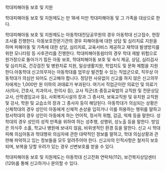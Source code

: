 학대피해아동 보호 및 지원


학대피해아동 보호 및 지원제도는 만 18세 미만 학대피해아동 및 그 가족을 대상으로 한다.


학대피해아동 보호 및 지원제도는 아동학대전담공무원의 경우 아동학대 신고접수, 현장조사를 진행한다. 아동보호전문기관의 경우 피해아동에 대한 상담 및 심리치료 지원을 하며 피해아동 및 가족에 대한 상담, 심리치료, 교육서비스 제공하고 재학대 발생방지를 위한 모니터링 등 사후관리를 진행한다. 학대피해아동쉼터의 경우 학대 재발 위험으로 원가정으로 돌아가기 힘든 아동 보호, 학대피해아동 보호 및 숙식 제공, 상담, 심리검사 및 심리치료, 건강검진 및 병원치료 지원, 일상생활지원, 학업지도 및 문화 체험을 지원한다.아동학대 신고의무자는 아동학대를 업무상 발견할 수 있는 직업군으로, 직무상 아동학대가 의심만 되어도 신고해야 합니다. 정당한 사유없이 신고를 하지 않은 신고의무자에게는 1,000만 원 이하의 과태료가 부과된다. 여기서 직업군이란 의료인 및 의료기사(의사, 간호사, 치과의사, 한의사 등), 교사 직군(초·중등교육법의 교직원 및 전문상담교사, 산학겸임교사 등), 사회복지시설의 장과 그 종사자, 보육교직원 및 유치원 교직원 및 강사, 학원 및 교습소의 장과 그 종사자 등이 해당된다. 아동학대가 의심되는 상황은 신체학대의 경우 성인이 아동에게 신체적 손상을 입히거나 이를 허용하는 행위를 말하고 정서학대의 경우 성인이 아동에게 하는 언어적, 정서적 위협, 감금, 억제 등을 말한다. 성학대의 경우 성인의 성적 만족을 위하여 하는 성추행, 성행위, 성노출 등을 말한다. 방임은 의식주 소홀, 학교나 병원에 보내지 않음, 비위생적인 환경 등을 말한다. 신고 시 학대피해 의심아동과 학대행위 의심자에 관한 대략적인 정보를 말하고, 학대 의심상황과 관련해 파악하고 있는 정보들을 모두 알려주어야 한다. 신고자의 인적사항은 철저히 보호되며, 보복을 당할 우려가 있는 경우 신변보호를 받을 수 있다.


학대피해아동 보호 및 지원제도는 아동학대 신고전화 연락처(112), 보건복지상담센터(129)를 통해 신고하거나 문의할 수 있다.